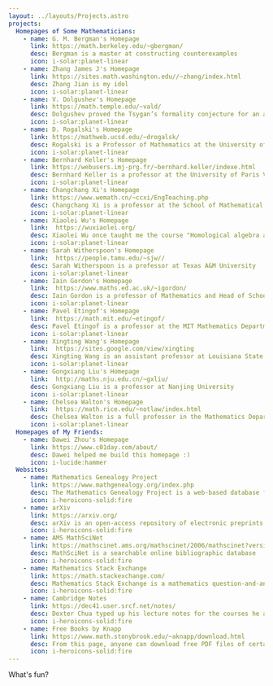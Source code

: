 ```yaml
---
layout: ../layouts/Projects.astro
projects:
  Homepages of Some Mathematicians:
    - name: G. M. Bergman's Homepage
      link: https://math.berkeley.edu/~gbergman/
      desc: Bergman is a master at constructing counterexamples
      icon: i-solar:planet-linear
    - name: Zhang James J's Homepage
      link: https://sites.math.washington.edu//~zhang/index.html
      desc: Zhang Jian is my idol
      icon: i-solar:planet-linear
    - name: V. Dolgushev's Homepage
      link: https://math.temple.edu/~vald/
      desc: Dolgushev proved the Tsygan’s formality conjecture for an arbitrary smooth manifold
      icon: i-solar:planet-linear
    - name: D. Rogalski's Homepage
      link: https://mathweb.ucsd.edu/~drogalsk/
      desc: Rogalski is a Professor of Mathematics at the University of California San Diego
      icon: i-solar:planet-linear
    - name: Bernhard Keller's Homepage
      link: https://webusers.imj-prg.fr/~bernhard.keller/indexe.html
      desc: Bernhard Keller is a professor at the University of Paris VII
      icon: i-solar:planet-linear
    - name: Changchang Xi's Homepage
      link: https://www.wemath.cn/~ccxi/EngTeaching.php
      desc: Changchang Xi is a professor at the School of Mathematical Sciences of the Capital Normal University
      icon: i-solar:planet-linear
    - name: Xiaolei Wu's Homepage
      link:  https://wuxiaolei.org/
      desc: Xiaolei Wu once taught me the course "Homological algebra and geometric applications"
      icon: i-solar:planet-linear
    - name: Sarah Witherspoon's Homepage
      link:  https://people.tamu.edu/~sjw//
      desc: Sarah Witherspoon is a professor at Texas A&M University
      icon: i-solar:planet-linear
    - name: Iain Gordon's Homepage
      link:  https://www.maths.ed.ac.uk/~igordon/
      desc: Iain Gordon is a professor of Mathematics and Head of School of the School of Mathematics at the University of Edinburgh
      icon: i-solar:planet-linear
    - name: Pavel Etingof's Homepage
      link:  https://math.mit.edu/~etingof/
      desc: Pavel Etingof is a professor at the MIT Mathematics Department
      icon: i-solar:planet-linear
    - name: Xingting Wang's Homepage
      link:  https://sites.google.com/view/xingting
      desc: Xingting Wang is an assistant professor at Louisiana State University
      icon: i-solar:planet-linear
    - name: Gongxiang Liu's Homepage
      link:  http://maths.nju.edu.cn/~gxliu/
      desc: Gongxiang Liu is a professor at Nanjing University
      icon: i-solar:planet-linear
    - name: Chelsea Walton's Homepage
      link:  https://math.rice.edu/~notlaw/index.html
      desc: Chelsea Walton is a full professor in the Mathematics Department at Rice University
      icon: i-solar:planet-linear
  Homepages of My Friends:
    - name: Dawei Zhou's Homepage
      link: https://www.c01day.com/about/
      desc: Dawei helped me build this homepage :)
      icon: i-lucide:hammer
  Websites:
    - name: Mathematics Genealogy Project
      link: https://www.mathgenealogy.org/index.php
      desc: The Mathematics Genealogy Project is a web-based database for the academic genealogy of mathematicians
      icon: i-heroicons-solid:fire
    - name: arXiv
      link: https://arxiv.org/
      desc: arXiv is an open-access repository of electronic preprints and postprints approved for posting after moderation, but not peer review
      icon: i-heroicons-solid:fire
    - name: AMS MathSciNet
      link: https://mathscinet.ams.org/mathscinet/2006/mathscinet?version=2
      desc: MathSciNet is a searchable online bibliographic database
      icon: i-heroicons-solid:fire
    - name: Mathematics Stack Exchange
      link: https://math.stackexchange.com/
      desc: Mathematics Stack Exchange is a mathematics question-and-answer website
      icon: i-heroicons-solid:fire
    - name: Cambridge Notes
      link: https://dec41.user.srcf.net/notes/
      desc: Dexter Chua typed up his lecture notes for the courses he attended when he was in Cambridge
      icon: i-heroicons-solid:fire
    - name: Free Books by Knapp
      link: https://www.math.stonybrook.edu/~aknapp/download.html
      desc: From this page, anyone can download free PDF files of certain editions of the six most recent books by Anthony W. Knapp
      icon: i-heroicons-solid:fire
---
```


What's fun?
